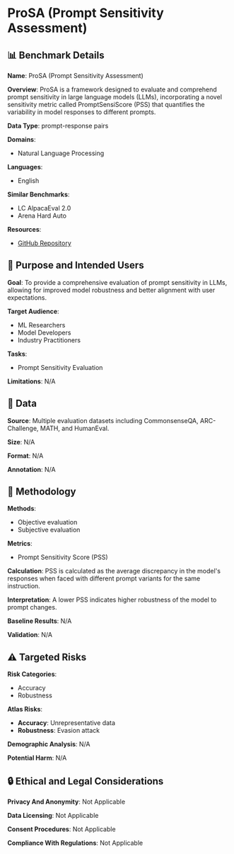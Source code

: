 # ProSA (Prompt Sensitivity Assessment)

## 📊 Benchmark Details

**Name**: ProSA (Prompt Sensitivity Assessment)

**Overview**: ProSA is a framework designed to evaluate and comprehend prompt sensitivity in large language models (LLMs), incorporating a novel sensitivity metric called PromptSensiScore (PSS) that quantifies the variability in model responses to different prompts.

**Data Type**: prompt-response pairs

**Domains**:
- Natural Language Processing

**Languages**:
- English

**Similar Benchmarks**:
- LC AlpacaEval 2.0
- Arena Hard Auto

**Resources**:
- [GitHub Repository](https://github.com/open-compass/ProSA)

## 🎯 Purpose and Intended Users

**Goal**: To provide a comprehensive evaluation of prompt sensitivity in LLMs, allowing for improved model robustness and better alignment with user expectations.

**Target Audience**:
- ML Researchers
- Model Developers
- Industry Practitioners

**Tasks**:
- Prompt Sensitivity Evaluation

**Limitations**: N/A

## 💾 Data

**Source**: Multiple evaluation datasets including CommonsenseQA, ARC-Challenge, MATH, and HumanEval.

**Size**: N/A

**Format**: N/A

**Annotation**: N/A

## 🔬 Methodology

**Methods**:
- Objective evaluation
- Subjective evaluation

**Metrics**:
- Prompt Sensitivity Score (PSS)

**Calculation**: PSS is calculated as the average discrepancy in the model's responses when faced with different prompt variants for the same instruction.

**Interpretation**: A lower PSS indicates higher robustness of the model to prompt changes.

**Baseline Results**: N/A

**Validation**: N/A

## ⚠️ Targeted Risks

**Risk Categories**:
- Accuracy
- Robustness

**Atlas Risks**:
- **Accuracy**: Unrepresentative data
- **Robustness**: Evasion attack

**Demographic Analysis**: N/A

**Potential Harm**: N/A

## 🔒 Ethical and Legal Considerations

**Privacy And Anonymity**: Not Applicable

**Data Licensing**: Not Applicable

**Consent Procedures**: Not Applicable

**Compliance With Regulations**: Not Applicable
